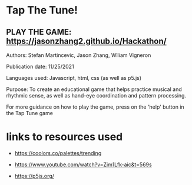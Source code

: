 # Tap The Tune!

## PLAY THE GAME: https://jasonzhang2.github.io/Hackathon/ 

Authors: Stefan Martincevic, Jason Zhang, Wlliam Vigneron

Publication date: 11/25/2021

Languages used: Javascript, html, css (as well as p5.js)

Purpose: To create an educational game that helps practice musical and rhythmic sense, as well as hand-eye coordination and pattern processing.

For more guidance on how to play the game, press on the 'help' button in the Tap Tune game

# links to resources used
* https://coolors.co/palettes/trending

* https://www.youtube.com/watch?v=Zim1Lfk-aic&t=569s 

* https://p5js.org/

